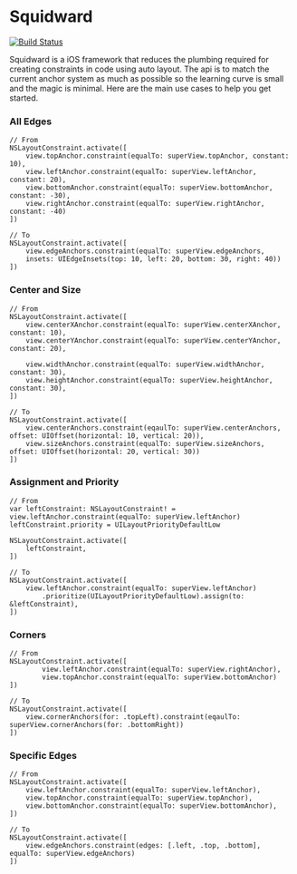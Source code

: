 # Squidward

[![Build Status](https://travis-ci.org/QuarkWorks/Squidward.svg?branch=master)](https://travis-ci.org/QuarkWorks/Squidward)

Squidward is a iOS framework that reduces the plumbing required for creating constraints in code using auto layout. The api is to match the current anchor system as much as possible so the learning curve is small and the magic is minimal. Here are the main use cases to help you get started.


### All Edges
```
// From
NSLayoutConstraint.activate([
    view.topAnchor.constraint(equalTo: superView.topAnchor, constant: 10),
    view.leftAnchor.constraint(equalTo: superView.leftAnchor, constant: 20),
    view.bottomAnchor.constraint(equalTo: superView.bottomAnchor, constant: -30),
    view.rightAnchor.constraint(equalTo: superView.rightAnchor, constant: -40)
])

// To
NSLayoutConstraint.activate([
    view.edgeAnchors.constraint(equalTo: superView.edgeAnchors, 
    insets: UIEdgeInsets(top: 10, left: 20, bottom: 30, right: 40))
])
```

### Center and Size
```
// From
NSLayoutConstraint.activate([
    view.centerXAnchor.constraint(equalTo: superView.centerXAnchor, constant: 10),
    view.centerYAnchor.constraint(equalTo: superView.centerYAnchor, constant: 20),

    view.widthAnchor.constraint(equalTo: superView.widthAnchor, constant: 30),
    view.heightAnchor.constraint(equalTo: superView.heightAnchor, constant: 30),
])

// To
NSLayoutConstraint.activate([
    view.centerAnchors.constraint(eqaulTo: superView.centerAnchors, offset: UIOffset(horizontal: 10, vertical: 20)),
    view.sizeAnchors.constraint(equalTo: superView.sizeAnchors, offset: UIOffset(horizontal: 20, vertical: 30))
])
```

### Assignment and Priority
```
// From
var leftConstraint: NSLayoutConstraint! = view.leftAnchor.constraint(equalTo: superView.leftAnchor)
leftConstraint.priority = UILayoutPriorityDefaultLow

NSLayoutConstraint.activate([
    leftConstraint,
])

// To 
NSLayoutConstraint.activate([
    view.leftAnchor.constraint(equalTo: superView.leftAnchor)
        .prioritize(UILayoutPriorityDefaultLow).assign(to: &leftConstraint),
])
```

### Corners
```
// From
NSLayoutConstraint.activate([
        view.leftAnchor.constraint(equalTo: superView.rightAnchor),
        view.topAnchor.constraint(equalTo: superView.bottomAnchor)
])

// To
NSLayoutConstraint.activate([
    view.cornerAnchors(for: .topLeft).constraint(eqaulTo: superView.cornerAnchors(for: .bottomRight))
])
```

### Specific Edges
```        
// From
NSLayoutConstraint.activate([
    view.leftAnchor.constraint(equalTo: superView.leftAnchor),
    view.topAnchor.constraint(equalTo: superView.topAnchor),
    view.bottomAnchor.constraint(equalTo: superView.bottomAnchor),
])

// To
NSLayoutConstraint.activate([
    view.edgeAnchors.constraint(edges: [.left, .top, .bottom], equalTo: superView.edgeAnchors)
])
```
